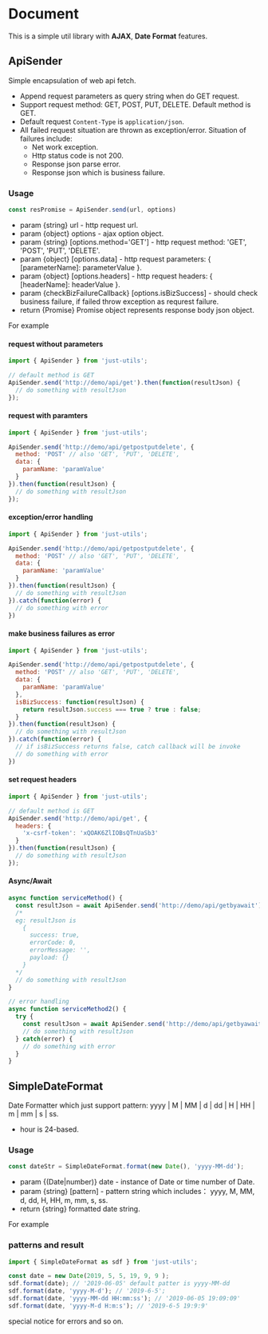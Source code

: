 # Document

This is a simple util library with **AJAX**, **Date Format** features.

## ApiSender

Simple encapsulation of web api fetch.

+ Append request parameters as query string when do GET request.
+ Support request method: GET, POST, PUT, DELETE. Default method is GET.
+ Default request `Content-Type` is `application/json`.
+ All failed request situation are thrown as exception/error. Situation of failures include:
  + Net work exception.
  + Http status code is not 200.
  + Response json parse error.
  + Response json which is business failure.

### Usage
```js
const resPromise = ApiSender.send(url, options)
```

- param {string} url - http request url.
- param {object} options - ajax option object.
- param {string} [options.method='GET'] - http request method: 'GET', 'POST', 'PUT', 'DELETE'.
- param {object} [options.data] - http request parameters: { [parameterName]: parameterValue }.
- param {object} [options.headers] - http request headers: { [headerName]: headerValue }.
- param {checkBizFailureCallback} [options.isBizSuccess] - should check business failure, if failed throw exception as requrest failure.
- return {Promise} Promise object represents response body json object.

For example

#### request without parameters
```js
import { ApiSender } from 'just-utils';

// default method is GET
ApiSender.send('http://demo/api/get').then(function(resultJson) {
  // do something with resultJson
});
```

#### request with paramters
```js
import { ApiSender } from 'just-utils';

ApiSender.send('http://demo/api/getpostputdelete', {
  method: 'POST' // also 'GET', 'PUT', 'DELETE',
  data: {
    paramName: 'paramValue'
  }
}).then(function(resultJson) {
  // do something with resultJson
});
```

#### exception/error handling
```js
import { ApiSender } from 'just-utils';

ApiSender.send('http://demo/api/getpostputdelete', {
  method: 'POST' // also 'GET', 'PUT', 'DELETE',
  data: {
    paramName: 'paramValue'
  }
}).then(function(resultJson) {
  // do something with resultJson
}).catch(function(error) {
  // do something with error
})
```

#### make business failures as error
```js
import { ApiSender } from 'just-utils';

ApiSender.send('http://demo/api/getpostputdelete', {
  method: 'POST' // also 'GET', 'PUT', 'DELETE',
  data: {
    paramName: 'paramValue'
  },
  isBizSuccess: function(resultJson) {
    return resultJson.success === true ? true : false;
  }
}).then(function(resultJson) {
  // do something with resultJson
}).catch(function(error) {
  // if isBizSuccess returns false, catch callback will be invoke
  // do something with error
})
```

#### set request headers
```js
import { ApiSender } from 'just-utils';

// default method is GET
ApiSender.send('http://demo/api/get', {
  headers: {
    'x-csrf-token': 'xQOAK6ZlIOBsQTnUaSb3'
  }
}).then(function(resultJson) {
  // do something with resultJson
});
```

#### Async/Await
```js
async function serviceMethod() {
  const resultJson = await ApiSender.send('http://demo/api/getbyawait');
  /* 
  eg: resultJson is 
    {
      success: true,
      errorCode: 0,
      errorMessage: '',
      payload: {}
    }
  */
  // do something with resultJson
}

// error handling
async function serviceMethod2() {
  try {
    const resultJson = await ApiSender.send('http://demo/api/getbyawait');
    // do something with resultJson
  } catch(error) {
    // do something with error
  }
}
```

## SimpleDateFormat

Date Formatter which just support pattern: yyyy | M | MM | d | dd | H | HH | m | mm | s | ss.

+ hour is 24-based.

### Usage
```js
const dateStr = SimpleDateFormat.format(new Date(), 'yyyy-MM-dd');
```

- param {(Date|number)} date - instance of Date or time number of Date.
- param {string} [pattern] - pattern string which includes： yyyy, M, MM, d, dd, H, HH, m, mm, s, ss.
- return {string} formatted date string.

For example
### patterns and result
```js
import { SimpleDateFormat as sdf } from 'just-utils';

const date = new Date(2019, 5, 5, 19, 9, 9 );
sdf.format(date); // '2019-06-05' default patter is yyyy-MM-dd
sdf.format(date, 'yyyy-M-d'); // '2019-6-5';
sdf.format(date, 'yyyy-MM-dd HH:mm:ss'); // '2019-06-05 19:09:09'
sdf.format(date, 'yyyy-M-d H:m:s'); // '2019-6-5 19:9:9'
```


special notice for errors and so on.